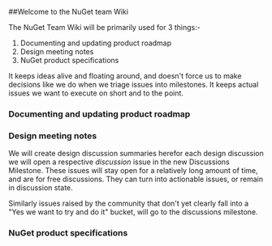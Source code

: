 ##Welcome to the NuGet team Wiki

The NuGet Team Wiki will be primarily used for 3 things:-

1. Documenting and updating product roadmap
2. Design meeting notes
3. NuGet product specifications

It keeps ideas alive and floating around, and doesn't force us to make decisions like we do when we triage issues into milestones. It keeps actual issues we want to execute on short and to the point.

### Documenting and updating product roadmap

### Design meeting notes

We will create design discussion summaries herefor each design discussion we will open a respective *discussion* issue in the new Discussions Milestone. These issues will stay open for a relatively long amount of time, and are for free discussions. They can turn into actionable issues, or remain in discussion state.

Similarly issues raised by the community that don't yet clearly fall into a "Yes we want to try and do it" bucket, will go to the discussions milestone.

### NuGet product specifications
